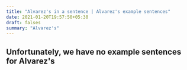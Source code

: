 ```yaml
---
title: "Alvarez's in a sentence | Alvarez's example sentences"
date: 2021-01-20T19:57:50+05:30
draft: falses
summary: "Alvarez's"
---
```

## Unfortunately, we have no example sentences for Alvarez's                 
